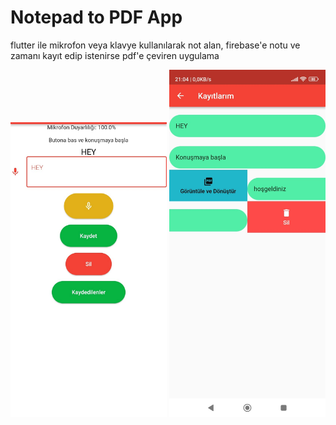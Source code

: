# Notepad to PDF App
 flutter ile mikrofon veya klavye kullanılarak not alan, firebase'e notu ve zamanı kayıt edip istenirse pdf'e çeviren uygulama
 
<img src="https://github.com/xenesarslanx/Notepad-to-PDF-App/blob/main/baskonus/lib/images/11.png" width="250">

<img src="https://github.com/xenesarslanx/Notepad-to-PDF-App/blob/main/baskonus/lib/images/2.jpg" width="250">


